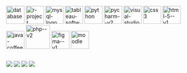 <div style="display: inline_block"><br>
   <img width="48" height="48" src="https://img.icons8.com/glassmorphism/48/database.png" alt="database"/>
   <img width="48" height="48" src="https://img.icons8.com/fluency/48/r-project.png" alt="r-project"/>
   <img width="48" height="48" src="https://img.icons8.com/fluency/48/mysql-logo.png" alt="mysql-logo"/>
   <img width="48" height="48" src="https://img.icons8.com/color/48/tableau-software.png" alt="tableau-software"/>
   <img width="48" height="48" src="https://img.icons8.com/fluency/48/python.png" alt="python"/>
 <img width="48" height="48" src="https://img.icons8.com/color/48/pycharm--v2.png" alt="pycharm--v2"/>
<img width="48" height="48" src="https://img.icons8.com/color/48/visual-studio-code-2019.png" alt="visual-studio-code-2019"/>
<img width="48" height="48" src="https://img.icons8.com/color/48/css3.png" alt="css3"/>
<img width="48" height="48" src="https://img.icons8.com/color/48/html-5--v1.png" alt="html-5--v1"/>
<img width="48" height="48" src="https://img.icons8.com/fluency/48/java-coffee-cup-logo.png" alt="java-coffee-cup-logo"/>
<img width="64" height="64" src="https://img.icons8.com/nolan/64/php--v2.png" alt="php--v2"/>
<img width="48" height="48" src="https://img.icons8.com/color/48/figma--v1.png" alt="figma--v1"/>
<img width="48" height="48" src="https://img.icons8.com/color/48/moodle.png" alt="moodle"/>
          
            
          

</div>
  
  ##
 
<div> 
  <a href="mailto:raissaalvimt@gmail.com" target="_blank"><img src="https://img.shields.io/badge/Gmail-D14836?style=for-the-badge&logo=gmail&logoColor=white" target="_blank"></a>
  <a href="mailto:raissa.teixeira@fgv.br" target="_blank"><img src="https://img.shields.io/badge/Microsoft%20Teams-6264A7?style=for-the-badge&logo=microsoft-teams&logoColor=white" target="_blank"></a>
  <a href="https://www.linkedin.com/in/raissaalvimt/" target="_blank"><img src="https://img.shields.io/badge/-LinkedIn-%230077B5?style=for-the-badge&logo=linkedin&logoColor=white" target="_blank"></a> 
  <a href="https://wa.me/5561996781714" target="_blank">  <img src="https://img.shields.io/badge/WhatsApp-%2325D366?style=for-the-badge&logo=whatsapp&logoColor=white" target="_blank">
</a>

  
</div>
